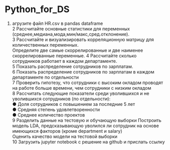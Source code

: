 # Python_for_DS
1. агрузите файл HR.csv в pandas dataframe \
2 Рассчитайте основные статистики для переменных
(среднее,медиана,мода,мин/макс,сред.отклонение).\
3 Рассчитайте и визуализировать корреляционную матрицу для
количественных переменных.\
Определите две самые скоррелированные и две наименее
скоррелированные переменные.
4 Рассчитайте сколько сотрудников работает в каждом
департаменте.\
5 Показать распределение сотрудников по зарплатам. \
6 Показать распределение сотрудников по зарплатам в каждом
департаменте по отдельности\
7 Проверить гипотезу, что сотрудники с высоким окладом
проводят на работе больше времени, чем сотрудники с низким
окладом\
8 Рассчитать следующие показатели среди уволившихся и не
уволившихся сотрудников (по отдельности):\
● Доля сотрудников с повышением за последние 5 лет\
● Средняя степень удовлетворенности\
● Среднее количество проектов\
9 Разделить данные на тестовую и обучающую выборки
Построить модель LDA, предсказывающую уволился ли
сотрудник на основе имеющихся факторов (кроме department и
salary)\
Оценить качество модели на тестовой выборки\
10 Загрузить jupyter notebook с решение на github и прислать ссылку 
